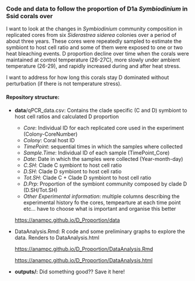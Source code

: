 
### Code and data to follow the proportion of D1a *Symbiodinium* in Ssid corals over

I want to look at the changes in *Symbiodinium* community composition in replicated cores from six *Siderastrea siderea* colonies over a period of about three years. These cores were repeatedly sampled to estimate the symbiont to host cell ratio and some of them were exposed to one or two heat bleaching events. D proportion decline over time when the corals were maintained at control temperature (26-27C), more slowly under ambient temperature (26-29), and rapidly increased during and after heat stress. 

I want to address for how long this corals stay D dominated without perturbation (if there is not temperature stress). 

#### Repository structure:

* **data**/qPCR_data.csv: Contains the clade specific (C and D) symbiont to host cell ratios and calculated D proportion
    + *Core*: Individual ID for each replicated core used in the experiment (Colony-CoreNumber)
    + *Colony*: Coral host ID
    + *TimePoint*: sequential times in which the samples where collected
    + *Sample.Time*: Individual ID of each sample (TimePoint_Core)
    + *Date*: Date in which the samples were collected (Year-month-day)
    + *C.SH*: Clade C symbiont to host cell ratio
    + *D.SH*: Clade D symbiont to host cell ratio 
    + *Tot.SH*: Clade C + Clade D symbiont to host cell ratio
    + *D.Prp*: Proportion of the symbiont community composed by clade D (D.SH/Tot.SH)
    + *Other Experimental information*: multiple columns describing the experimental history fo the cores, tempearture at each time point etc... have to choose what is important and organise this better
    
    https://anampc.github.io/D_Proportion/data
 
* DataAnalysis.Rmd: R code and some preliminary graphs to explore the data. Renders to  DataAnalysis.html
    
    https://anampc.github.io/D_Proportion/DataAnalysis.Rmd
    
    https://anampc.github.io/D_Proportion/DataAnalysis.html

* **outputs/:** Did something good?? Save it here!